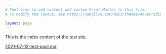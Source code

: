 ```yaml
---
# Feel free to add content and custom Front Matter to this file.
# To modify the layout, see https://jekyllrb.com/docs/themes/#overriding-theme-defaults

layout: page
---
```


This is the index content of the test site.

[2021-07-12-test-post.md](update/2021/07/12/test-post.html)

